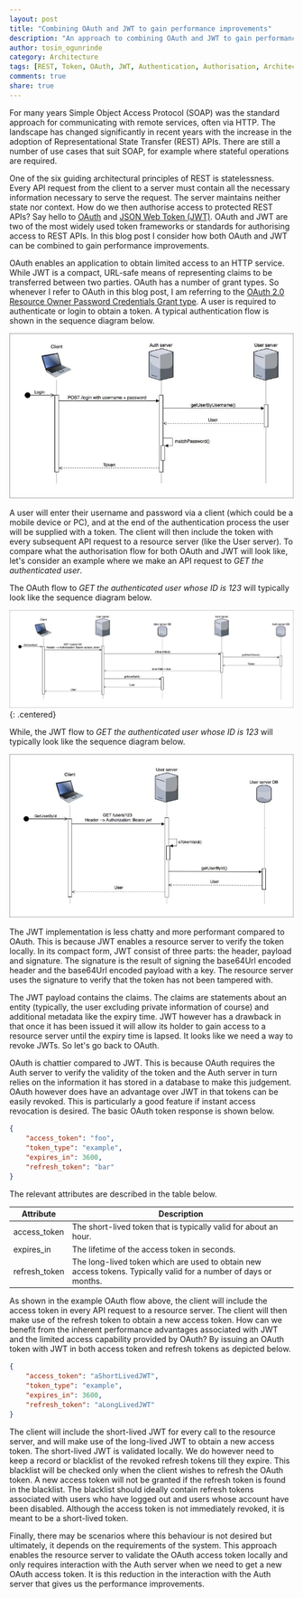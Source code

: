 ```yaml
---
layout: post
title: "Combining OAuth and JWT to gain performance improvements"
description: "An approach to combining OAuth and JWT to gain performance improvements"
author: tosin_ogunrinde
category: Architecture
tags: [REST, Token, OAuth, JWT, Authentication, Authorisation, Architecture]
comments: true
share: true
---
```


For many years Simple Object Access Protocol (SOAP) was the standard approach for communicating with remote services, often via HTTP. The landscape has changed significantly in recent years with the increase in the adoption of Representational State Transfer (REST) APIs. There are still a number of use cases that suit SOAP, for example where stateful operations are required.

One of the six guiding architectural principles of REST is statelessness. Every API request from the client to a server must contain all the necessary information necessary to serve the request. The server maintains neither state nor context.
How do we then authorise access to protected REST APIs? Say hello to [OAuth](https://tools.ietf.org/html/rfc6749) and [JSON Web Token (JWT)](https://tools.ietf.org/html/rfc7519). OAuth and JWT are two of the most widely used token frameworks or standards for authorising access to REST APIs. In this blog post I consider how both OAuth and JWT can be combined to gain performance improvements.

OAuth enables an application to obtain limited access to an HTTP service. While JWT is a compact, URL-safe means of representing claims to be transferred between two parties. OAuth has a number of grant types. So whenever I refer to OAuth in this blog post, I am referring to the [OAuth 2.0 Resource Owner Password Credentials Grant type](https://tools.ietf.org/html/rfc6749#page-37). 
A user is required to authenticate or login to obtain a token. A typical authentication flow is shown in the sequence diagram below.
 
![Authentication flow](/images/2018-07-13-combining-oauth-and-jwt-to-gain-performance-improvements/authentication-flow.jpg)

A user will enter their username and password via a client (which could be a mobile device or PC), and at the end of the authentication process the user will be supplied with a token. The client will then include the token with every subsequent API request to a resource server (like the User server). 
To compare what the authorisation flow for both OAuth and JWT will look like, let's consider an example where we make an API request to *GET the authenticated user*. 

The OAuth flow to *GET the authenticated user whose ID is 123* will typically look like the sequence diagram below.

![Get user OAuth flow](/images/2018-07-13-combining-oauth-and-jwt-to-gain-performance-improvements/get-user-oauth-flow.jpg){: .centered}

While, the JWT flow to *GET the authenticated user whose ID is 123* will typically look like the sequence diagram below.

![Get user JWT flow](/images/2018-07-13-combining-oauth-and-jwt-to-gain-performance-improvements/get-user-jwt-flow.jpg)

The JWT implementation is less chatty and more performant compared to OAuth. This is because JWT enables a resource server to verify the token locally. In its compact form, JWT consist of three parts: the header, payload and signature. 
The signature is the result of signing the base64Url encoded header and the base64Url encoded payload with a key. The resource server uses the signature to verify that the token has not been tampered with.

The JWT payload contains the claims. The claims are statements about an entity (typically, the user excluding private information of course) and additional metadata like the expiry time. JWT however has a drawback in that once it has been issued it will allow its holder to gain access to a resource server until the expiry time is lapsed. It looks like we need a way to revoke JWTs. So let's go back to OAuth.

OAuth is chattier compared to JWT. This is because OAuth requires the Auth server to verify the validity of the token and the Auth server in turn relies on the information it has stored in a database to make this judgement. OAuth however does have an advantage over JWT in that tokens can be easily revoked. This is particularly a good feature if instant access revocation is desired. The basic OAuth token response is shown below.

```json 
{
    "access_token": "foo",
    "token_type": "example",
    "expires_in": 3600,
    "refresh_token": "bar"
}
```

The relevant attributes are described in the table below.

Attribute         | Description         
------------------|-----------------------------------------------------------------------------------------------------------------
access_token      | The short-lived token that is typically valid for about an hour.                                       
expires_in        | The lifetime of the access token in seconds.                                                           
refresh_token     | The long-lived token which are used to obtain new access tokens. Typically valid for a number of days or months. 


As shown in the example OAuth flow above, the client will include the access token in every API request to a resource server. The client will then make use of the refresh token to obtain a new access token. How can we benefit from the inherent performance advantages associated with JWT and the limited access capability provided by OAuth? By issuing an OAuth token with JWT in both access token and refresh tokens as depicted below.

```json 
{
    "access_token": "aShortLivedJWT",
    "token_type": "example",
    "expires_in": 3600,
    "refresh_token": "aLongLivedJWT"
}
```


The client will include the short-lived JWT for every call to the resource server, and will make use of the long-lived JWT to obtain a new access token. The short-lived JWT is validated locally. We do however need to keep a record or blacklist of the revoked refresh tokens till they expire. This blacklist will be checked only when the client wishes to refresh the OAuth token. A new access token will not be granted if the refresh token is found in the blacklist. 
The blacklist should ideally contain refresh tokens associated with users who have logged out and users whose account have been disabled. Although the access token is not immediately revoked, it is meant to be a short-lived token. 

Finally, there may be scenarios where this behaviour is not desired but ultimately, it depends on the requirements of the system. This approach enables the resource server to validate the OAuth access token locally and only requires interaction with the Auth server when we need to get a new OAuth access token. It is this reduction in the interaction with the Auth server that gives us the performance improvements.